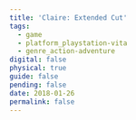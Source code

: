 ```yaml
---
title: 'Claire: Extended Cut'
tags:
  - game
  - platform_playstation-vita
  - genre_action-adventure
digital: false
physical: true
guide: false
pending: false
date: 2018-01-26
permalink: false
---
```

